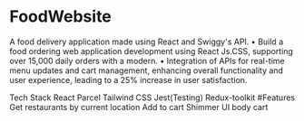 # FoodWebsite

A food delivery application made using React and Swiggy's API.
•	Build a food ordering web application development using React Js.CSS, supporting over 15,000 daily orders with a modern.
•	Integration of APIs for real-time menu updates and cart management, enhancing overall functionality and user experience, 
  leading to a 25% increase in user satisfaction.


Tech Stack
React
Parcel
Tailwind CSS
Jest(Testing)
Redux-toolkit
#Features
Get restaurants by current location
Add to cart
Shimmer UI
body cart
